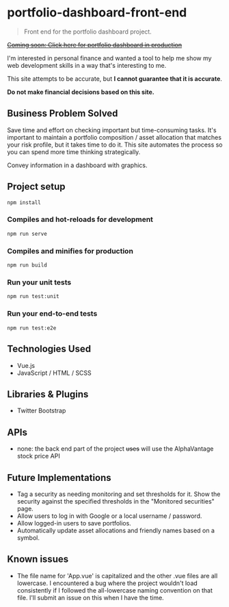 # portfolio-dashboard-front-end

> Front end for the portfolio dashboard project.

~~[Coming soon: Click here for portfolio dashboard in production]()~~

I'm interested in personal finance and wanted a tool to help me show my web development skills in a way that's interesting to me.  

This site attempts to be accurate, but **I cannot guarantee that it is accurate**.  

**Do not make financial decisions based on this site.**  

## Business Problem Solved  
Save time and effort on checking important but time-consuming tasks.  It's important to maintain a portfolio composition / asset allocation that matches your risk profile, but it takes time to do it.  This site automates the process so you can spend more time thinking strategically.  

Convey information in a dashboard with graphics.    

## Project setup
```
npm install
```

### Compiles and hot-reloads for development
```
npm run serve
```

### Compiles and minifies for production
```
npm run build
```

### Run your unit tests
```
npm run test:unit
```

### Run your end-to-end tests
```
npm run test:e2e
```  

## Technologies Used
* Vue.js
* JavaScript / HTML / SCSS  

## Libraries & Plugins
* Twitter Bootstrap  

## APIs
* none: the back end part of the project ~~uses~~ will use the AlphaVantage stock price API

## Future Implementations  
* Tag a security as needing monitoring and set thresholds for it.  Show the security against the specified thresholds in the "Monitored securities" page.  
* Allow users to log in with Google or a local username / password.  
* Allow logged-in users to save portfolios.  
* Automatically update asset allocations and friendly names based on a symbol.  

## Known issues  
* The file name for 'App.vue' is capitalized and the other .vue files are all lowercase.  I encountered a bug where the project wouldn't load consistently if I followed the all-lowercase naming convention on that file.  I'll submit an issue on this when I have the time.  